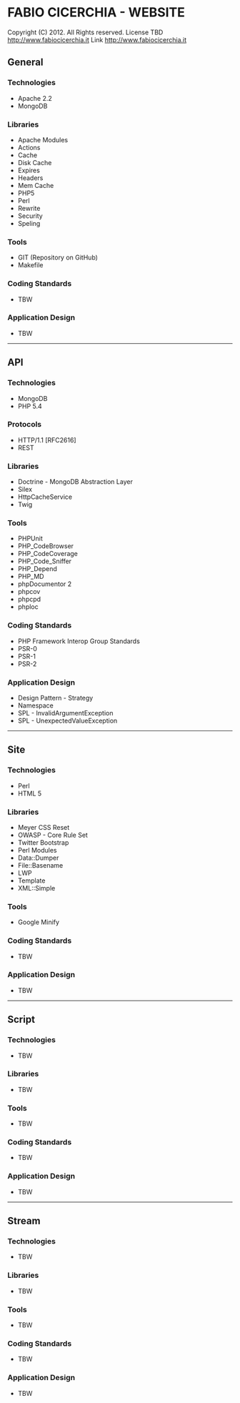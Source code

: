 # FABIO CICERCHIA - WEBSITE
Copyright (C) 2012. All Rights reserved.
License   TBD <http://www.fabiocicerchia.it>
Link      http://www.fabiocicerchia.it

## General

### Technologies
 * Apache 2.2
 * MongoDB

### Libraries
 * Apache Modules
  * Actions
  * Cache
  * Disk Cache
  * Expires
  * Headers
  * Mem Cache
  * PHP5
  * Perl
  * Rewrite
  * Security
  * Speling

### Tools
 * GIT (Repository on GitHub)
 * Makefile

### Coding Standards
 * TBW

### Application Design
 * TBW

---

## API

### Technologies
 * MongoDB
 * PHP 5.4

### Protocols
 * HTTP/1.1 [RFC2616]
 * REST

### Libraries
 * Doctrine - MongoDB Abstraction Layer
 * Silex
  * HttpCacheService
  * Twig

### Tools
 * PHPUnit
 * PHP_CodeBrowser
 * PHP_CodeCoverage
 * PHP_Code_Sniffer
 * PHP_Depend
 * PHP_MD
 * phpDocumentor 2
 * phpcov
 * phpcpd
 * phploc

### Coding Standards
 * PHP Framework Interop Group Standards
  * PSR-0
  * PSR-1
  * PSR-2

### Application Design
 * Design Pattern - Strategy
 * Namespace
 * SPL - InvalidArgumentException
 * SPL - UnexpectedValueException

---

## Site

### Technologies
 * Perl
 * HTML 5

### Libraries
 * Meyer CSS Reset
 * OWASP - Core Rule Set
 * Twitter Bootstrap
 * Perl Modules
  * Data::Dumper
  * File::Basename
  * LWP
  * Template
  * XML::Simple

### Tools
 * Google Minify

### Coding Standards
 * TBW

### Application Design
 * TBW

---

## Script

### Technologies
 * TBW

### Libraries
 * TBW

### Tools
 * TBW

### Coding Standards
 * TBW

### Application Design
 * TBW

---

## Stream

### Technologies
 * TBW

### Libraries
 * TBW

### Tools
 * TBW

### Coding Standards
 * TBW

### Application Design
 * TBW
